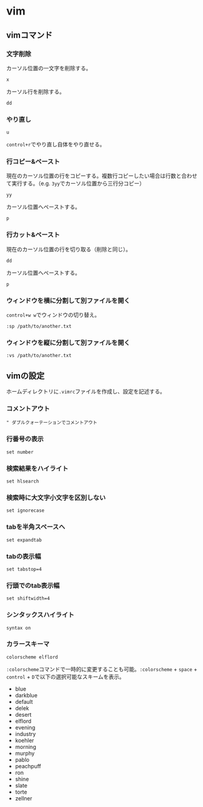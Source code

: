 # vim

## vimコマンド

### 文字削除

カーソル位置の一文字を削除する。

```vi
x
```

カーソル行を削除する。

```vi
dd
```

### やり直し

```vi
u
```

`control+r`でやり直し自体をやり直せる。

### 行コピー&ペースト

現在のカーソル位置の行をコピーする。複数行コピーしたい場合は行数と合わせて実行する。（e.g. `3yy`でカーソル位置から三行分コピー）

```vi
yy
```

カーソル位置へペーストする。

```vi
p
```

### 行カット&ペースト

現在のカーソル位置の行を切り取る（削除と同じ）。

```vi
dd
```

カーソル位置へペーストする。

```vi
p
```

### ウィンドウを横に分割して別ファイルを開く

`control+w w`でウィンドウの切り替え。

```vi
:sp /path/to/another.txt
```

### ウィンドウを縦に分割して別ファイルを開く

```vi
:vs /path/to/another.txt
```

## vimの設定

ホームディレクトリに`.vimrc`ファイルを作成し、設定を記述する。

### コメントアウト

```vi
" ダブルクォーテーションでコメントアウト
```

### 行番号の表示

```vi
set number
```

### 検索結果をハイライト

```vi
set hlsearch
```

### 検索時に大文字小文字を区別しない

```vi
set ignorecase
```

### tabを半角スペースへ

```vi
set expandtab
```

### tabの表示幅

```vi
set tabstop=4
```

### 行頭でのtab表示幅

```vi
set shiftwidth=4
```

### シンタックスハイライト

```vi
syntax on
```

### カラースキーマ

```vi
colorscheme elflord
```

`:colorscheme`コマンドで一時的に変更することも可能。`:colorscheme` + `space` + `control` + `D`で以下の選択可能なスキームを表示。

- blue
- darkblue
- default
- delek
- desert
- elflord
- evening
- industry
- koehler
- morning
- murphy
- pablo
- peachpuff
- ron
- shine
- slate
- torte
- zellner
